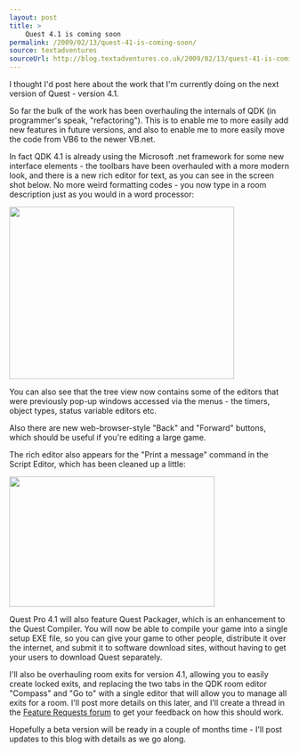 ```yaml
---
layout: post
title: >
    Quest 4.1 is coming soon
permalink: /2009/02/13/quest-41-is-coming-soon/
source: textadventures
sourceUrl: http://blog.textadventures.co.uk/2009/02/13/quest-41-is-coming-soon/
---
```

I thought I'd post here about the work that I'm currently doing on the next version of Quest - version 4.1.

So far the bulk of the work has been overhauling the internals of QDK (in programmer's speak, "refactoring"). This is to enable me to more easily add new features in future versions, and also to enable me to more easily move the code from VB6 to the newer VB.net.

In fact QDK 4.1 is already using the Microsoft .net framework for some new interface elements - the toolbars have been overhauled with a more modern look, and there is a new rich editor for text, as you can see in the screen shot below. No more weird formatting codes - you now type in a room description just as you would in a word processor:

<a href="http://www.axeuk.com/blog/images/qdk41room.png"><img class="alignnone" title="Editing a room in QDK 4.1" src="http://www.axeuk.com/blog/images/qdk41room-s.png" alt="" width="404" height="310" /></a>

You can also see that the tree view now contains some of the editors that were previously pop-up windows accessed via the menus - the timers, object types, status variable editors etc.

Also there are new web-browser-style "Back" and "Forward" buttons, which should be useful if you're editing a large game.

The rich editor also appears for the "Print a message" command in the Script Editor, which has been cleaned up a little:

<a href="http://www.axeuk.com/blog/images/qdk41script.png"><img class="alignnone" title="Editing script in QDK 4.1" src="http://www.axeuk.com/blog/images/qdk41script-s.png" alt="" width="369" height="234" /></a>

Quest Pro 4.1 will also feature Quest Packager, which is an enhancement to the Quest Compiler. You will now be able to compile your game into a single setup EXE file, so you can give your game to other people, distribute it over the internet, and submit it to software download sites, without having to get your users to download Quest separately.

I'll also be overhauling room exits for version 4.1, allowing you to easily create locked exits, and replacing the two tabs in the QDK room editor "Compass" and "Go to" with a single editor that will allow you to manage all exits for a room. I'll post more details on this later, and I'll create a thread in the <a href="http://www.axeuk.com/phpBB3/viewforum.php?f=6">Feature Requests forum</a> to get your feedback on how this should work.

Hopefully a beta version will be ready in a couple of months time - I'll post updates to this blog with details as we go along.